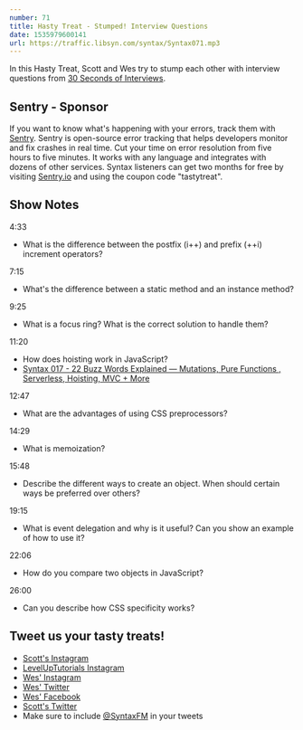 ```yaml
---
number: 71
title: Hasty Treat - Stumped! Interview Questions
date: 1535979600141
url: https://traffic.libsyn.com/syntax/Syntax071.mp3
---
```


In this Hasty Treat, Scott and Wes try to stump each other with interview questions from [30 Seconds of Interviews](https://30secondsofinterviews.org/).

## Sentry - Sponsor

If you want to know what's happening with your errors, track them with [Sentry](https://sentry.io/). Sentry is open-source error tracking that helps developers monitor and fix crashes in real time. Cut your time on error resolution from five hours to five minutes. It works with any language and integrates with dozens of other services. Syntax listeners can get two months for free by visiting [Sentry.io](https://sentry.io/) and using the coupon code "tastytreat".

## Show Notes

4:33

* What is the difference between the postfix (i++) and prefix (++i) increment operators?

7:15

* What's the difference between a static method and an instance method?

9:25

* What is a focus ring? What is the correct solution to handle them?

11:20

* How does hoisting work in JavaScript?
* [Syntax 017 - 22 Buzz Words Explained — Mutations, Pure Functions , Serverless, Hoisting, MVC + More](https://syntax.fm/show/017/22-buzz-words-explained-mutations-pure-functions-serverless-hoisting-mvc-more)

12:47

* What are the advantages of using CSS preprocessors?

14:29

* What is memoization?

15:48

* Describe the different ways to create an object. When should certain ways be preferred over others?

19:15

* What is event delegation and why is it useful? Can you show an example of how to use it?

22:06

* How do you compare two objects in JavaScript?

26:00

* Can you describe how CSS specificity works?


## Tweet us your tasty treats!

* [Scott's Instagram](https://www.instagram.com/stolinski/)
* [LevelUpTutorials Instagram](https://www.instagram.com/LevelUpTutorials/)
* [Wes' Instagram](https://www.instagram.com/wesbos/)
* [Wes' Twitter](https://twitter.com/wesbos)
* [Wes' Facebook](https://www.facebook.com/wesbos.developer)
* [Scott's Twitter](https://twitter.com/stolinski)
* Make sure to include [@SyntaxFM](https://twitter.com/SyntaxFM) in your tweets
